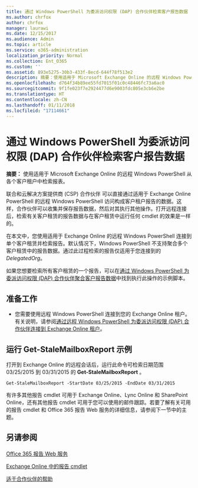 ```yaml
---
title: 通过 Windows PowerShell 为委派访问权限 (DAP) 合作伙伴检索客户报告数据
ms.author: chrfox
author: chrfox
manager: laurawi
ms.date: 12/15/2017
ms.audience: Admin
ms.topic: article
ms.service: o365-administration
localization_priority: Normal
ms.collection: Ent_O365
ms.custom: ''
ms.assetid: 893e5275-30b3-433f-8ecd-644f78f513e2
description: 摘要：使用适用于 Microsoft Exchange Online 的远程 Windows PowerShell 检索单个客户租户的报告。
ms.openlocfilehash: d764f34b89ee55fd7015f01c0c48446fc73a6ac0
ms.sourcegitcommit: 9f1fe023f7e2924477d6e9003fdc805e3cb6e2be
ms.translationtype: HT
ms.contentlocale: zh-CN
ms.lasthandoff: 01/11/2018
ms.locfileid: "17114661"
---
```

# <a name="retrieve-customer-tenant-reporting-data-with-windows-powershell-for-delegated-access-permissions-dap-partners"></a>通过 Windows PowerShell 为委派访问权限 (DAP) 合作伙伴检索客户报告数据

 **摘要：** 使用适用于 Microsoft Exchange Online 的远程 Windows PowerShell 从各个客户租户中检索报表。
  
联合和云解决方案提供商 (CSP) 合作伙伴 可以直接通过适用于 Exchange Online PowerShell 的远程 Windows PowerShell 访问构成客户租户报告的数据。这样，合作伙伴可以收集并保存报告数据，然后对其执行其他操作。打开远程连接后，检索有关客户租赁的报告数据与在客户租赁中运行任何 cmdlet 的效果是一样的。
  
在本文中，您使用适用于 Exchange Online 的远程 Windows PowerShell 连接到单个客户租赁并检索报告。默认情况下，Windows PowerShell 不支持聚合多个客户租赁中的报告数据。通过此过程检索的报告仅适用于您连接到的  _DelegatedOrg_。
  
如果您想要检索所有客户租赁的一个报告，可以在[通过 Windows PowerShell 为委派访问权限 (DAP) 合作伙伴聚合客户报告数据](aggregate-customer-reporting-data-via-windows-powershell-for-delegated-access-pe.md)中找到执行此操作的示例脚本。
  
## <a name="before-you-begin"></a>准备工作

- 您需要使用远程 Windows PowerShell 连接到您的 Exchange Online 租户。有关说明，请参阅[通过远程 Windows PowerShell 为委派访问权限 (DAP) 合作伙伴连接到 Exchange Online 租户](connect-to-exchange-online-tenants-with-remote-windows-powershell-for-delegated.md)。
    
## <a name="run-the-get-stalemailboxreport-sample"></a>运行 Get-StaleMailboxReport 示例

打开到 Exchange Online 的远程会话后，运行此命令可检索日期范围 03/25/2015 到 03/31/2015 的 **Get-StaleMailboxReport** 。
  
```
Get-StaleMailboxReport -StartDate 03/25/2015 -EndDate 03/31/2015
```

有许多其他报告 cmdlet 可用于 Exchange Online、Lync Online 和 SharePoint Online，还有其他报告 cmdlet 可用于您可以使用的邮件跟踪。若要了解有关可用的报告 cmdlet 和 Office 365 报告 Web 服务的详细信息，请参阅下一节中的主题。
  
## <a name="see-also"></a>另请参阅

#### 

[Office 365 报告 Web 服务](https://go.microsoft.com/fwlink/p/?LinkId=532777)
  
[Exchange Online 中的报告 cmdlet](https://go.microsoft.com/fwlink/p/?LinkId=526430)
  
[适于合作伙伴的帮助](https://go.microsoft.com/fwlink/p/?LinkID=533477)

